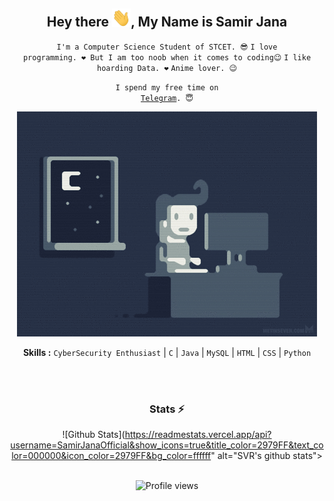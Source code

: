 <div align="center">
<h2>Hey there <img src="https://github.com/SamirJanaOfficial/samirjanaofficial/blob/main/gifs/Hi.gif" width="30px">, My Name is Samir Jana</h2>

<div align="center" width="50">

<code>I'm a Computer Science Student of STCET. 😎</code>
<code>I love programming. ❤ But I am too noob when it comes to coding😉</code>
<code>I like hoarding Data. ❤</code>
<code>Anime lover. 😉</code>

<code>I spend my free time on <a href="https://t.me/uDreamTooSmall">Telegram</a>. 😇</code>

<img src="https://github.com/SamirJanaOfficial/samirjanaofficial/blob/main/gifs/coding.gif" alt="coding ?">

<b>Skills :</b> <code>CyberSecurity Enthusiast</code> | <code>C</code> | <code>Java</code> | <code>MySQL</code> | <code>HTML</code> | <code>CSS</code> | <code>Python</code>

</br>
</br>

### Stats ⚡️

![Github Stats](https://readmestats.vercel.app/api?username=SamirJanaOfficial&show_icons=true&title_color=2979FF&text_color=000000&icon_color=2979FF&bg_color=ffffff" alt="SVR's github stats">

<br><img src="https://gpvc.arturio.dev/SamirJanaOfficial" alt="Profile views">

</div>
